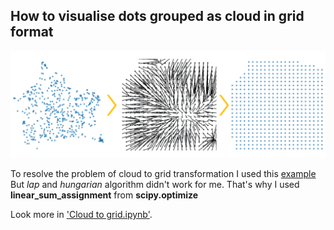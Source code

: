## How to visualise dots grouped as cloud in grid format

![Process visualozation](https://github.com/DukachY/Cloud_to_grid/blob/master/process_visual.png)

To resolve the problem of cloud to grid transformation I used this [example](https://github.com/kylemcdonald/CloudToGrid/blob/master/CloudToGrid.ipynb)  
But *lap* and *hungarian* algorithm didn't work for me. That's why I used **linear_sum_assignment** from **scipy.optimize**  
  
Look more in ['Cloud to grid.ipynb'](https://github.com/DukachY/Cloud_to_grid/blob/master/Cloud%20to%20grid.ipynb).  
